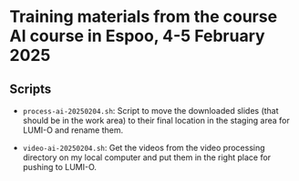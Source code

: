 # Training materials from the course AI course in Espoo, 4-5 February 2025

## Scripts

-   `process-ai-20250204.sh`: Script to move the downloaded slides (that should be in the work
    area) to their final location in the staging area for LUMI-O and rename them.

-   `video-ai-20250204.sh`: Get the videos from the video processing directory on my local
    computer and put them in the right place for pushing to LUMI-O.
